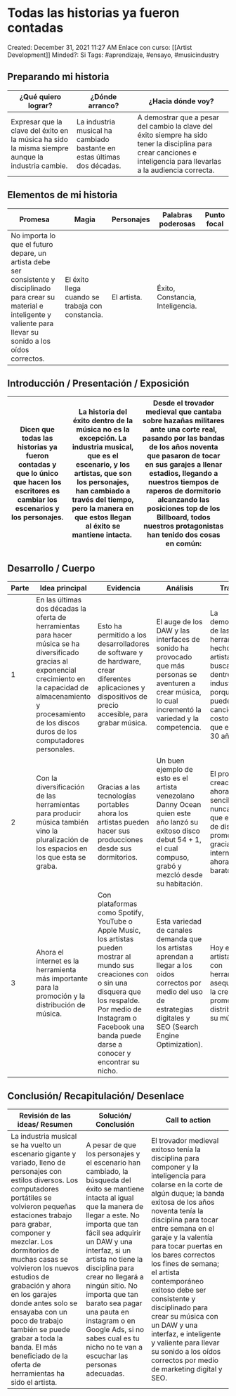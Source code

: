 # Todas las historias ya fueron contadas

Created: December 31, 2021 11:27 AM
Enlace con curso: [[Artist Development]]
Minded?: Si
Tags: #aprendizaje, #ensayo, #musicindustry


## Preparando mi historia

| ¿Qué quiero lograr? | ¿Dónde arranco? | ¿Hacia dónde voy? |
| --- | --- | --- |
| Expresar que la clave del éxito en la música ha sido la misma siempre aunque la industria cambie. | La industria musical ha cambiado bastante en estas últimas dos décadas. | A demostrar que a pesar del cambio la clave del éxito siempre ha sido tener la disciplina para crear canciones e inteligencia para llevarlas a la audiencia correcta. |

## Elementos de mi historia

| Promesa | Magia | Personajes | Palabras poderosas | Punto focal |
| --- | --- | --- | --- | --- |
| No importa lo que el futuro depare, un artista debe ser consistente y disciplinado para crear su material e inteligente y valiente para llevar su sonido a los oídos correctos. | El éxito llega cuando se trabaja con constancia. | El artista. | Éxito, Constancia, Inteligencia. |  |

## Introducción / Presentación / Exposición

| Dicen que todas las historias ya fueron contadas y que lo único que hacen los escritores es cambiar los escenarios y los personajes. | La historia del éxito dentro de la música no es la excepción. La industria musical, que es el escenario, y los artistas, que son los personajes, han cambiado a través del tiempo, pero la manera en que estos llegan al éxito se mantiene intacta.  | Desde el trovador medieval que cantaba sobre hazañas militares ante una corte real, pasando por las bandas de los años noventa que pasaron de tocar en sus garajes a llenar estadios, llegando a nuestros tiempos de raperos de dormitorio alcanzando las posiciones top de los Billboard, todos nuestros protagonistas han tenido dos cosas en común: |
| --- | --- | --- |

## Desarrollo / Cuerpo

| Parte | Idea principal | Evidencia | Análisis | Transición |
| --- | --- | --- | --- | --- |
| 1 | En las últimas dos décadas la oferta de herramientas para hacer música se ha diversificado gracias al exponencial crecimiento en la capacidad de almacenamiento y procesamiento de los discos duros de los computadores personales. | Esto ha permitido a los desarrolladores de software y de hardware, crear diferentes aplicaciones y dispositivos de precio accesible, para grabar música. | El auge de los DAW y las interfaces de sonido ha provocado que más personas se aventuren a crear música, lo cual incrementó la variedad y la competencia.  | La democratización de las herramientas ha hecho que más artistas puedan buscar el éxito dentro de la industria, porque ahora pueden producir canciones a un costo menor que el de hace 30 años. |
| 2 | Con la diversificación de las herramientas para producir música también vino la pluralización de los espacios en los que esta se graba. | Gracias a las tecnologías portables ahora los artistas pueden hacer sus producciones desde sus dormitorios. | Un buen ejemplo de esto es el artista venezolano Danny Ocean quien este año lanzó su exitoso disco debut 54 + 1, el cual compuso, grabó y mezcló desde su habitación. | El proceso de creación es ahora más sencillo que nunca, al igual que el proceso de distribución y promoción que gracias a internet es ahora más barato. |
| 3 | Ahora el internet es la herramienta más importante para la promoción y la distribución de música. | Con plataformas como Spotify, YouTube o Apple Music, los artistas pueden mostrar al mundo sus creaciones con o sin una disquera que los respalde. Por medio de Instagram o Facebook una banda puede darse a conocer y encontrar su nicho. | Esta variedad de canales demanda que los artistas aprendan a llegar a los oídos correctos por medio del uso de estrategias digitales y SEO (Search Engine Optimization). | Hoy en día el artista cuenta con herramientas asequibles para la creación, promoción y distribución de su música. |

## Conclusión/ Recapitulación/ Desenlace

| Revisión de las ideas/ Resumen | Solución/ Conclusión | Call to action |
| --- | --- | --- |
| La industria musical se ha vuelto un escenario gigante y variado, lleno de personajes con estilos diversos. Los computadores portátiles se volvieron pequeñas estaciones trabajo para grabar, componer y mezclar. Los dormitorios de muchas casas se volvieron los nuevos estudios de grabación y ahora en los garajes donde antes solo se ensayaba con un poco de trabajo también se puede grabar a toda la banda. El más beneficiado de la oferta de herramientas ha sido el artista. | A pesar de que los personajes y el escenario han cambiado, la búsqueda del éxito se mantiene intacta al igual que la manera de llegar a este. No importa que tan fácil sea adquirir un DAW y una interfaz, si un artista no tiene la disciplina para crear no llegará a ningún sitio. No importa que tan barato sea pagar una pauta en instagram o en Google Ads, si no sabes cual es tu nicho no te van a escuchar las personas adecuadas.  | El trovador medieval exitoso tenía la disciplina para componer y la inteligencia para colarse en la corte de algún duque; la banda exitosa de los años noventa tenía la disciplina para tocar entre semana en el garaje y la valentía para tocar puertas en los bares correctos los fines de semana; el artista contemporáneo exitoso debe ser consistente y disciplinado para crear su música con un DAW y una interfaz, e inteligente y valiente para llevar su sonido a los oídos correctos por medio de marketing digital y SEO. |